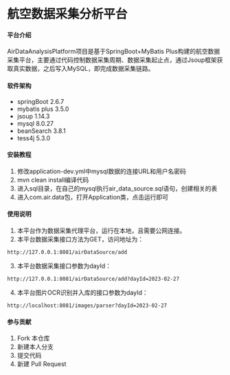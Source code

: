 # 航空数据采集分析平台

#### 平台介绍
AirDataAnalysisPlatform项目是基于SpringBoot+MyBatis Plus构建的航空数据采集平台，主要通过代码控制数据采集周期、数据采集起止点，通过Jsoup框架获取真实数据，之后写入MySQL，即完成数据采集链路。

#### 软件架构
- springBoot 2.6.7
- mybatis plus 3.5.0
- jsoup 1.14.3
- mysql 8.0.27
- beanSearch 3.8.1
- tess4j 5.3.0

#### 安装教程

1.  修改application-dev.yml中mysql数据的连接URL和用户名密码
2.  mvn clean install编译代码
3.  进入sql目录，在自己的mysql执行air_data_source.sql语句，创建相关的表
4.  进入com.air.data包，打开Application类，点击运行即可

#### 使用说明

1.  本平台作为数据采集代理平台，运行在本地，且需要公网连接。
2.  本平台数据采集接口方法为GET，访问地址为：
```shell
http://127.0.0.1:8081/airDataSource/add
```
3.  本平台数据采集接口参数为dayId：
```shell
http://127.0.0.1:8081/airDataSource/add?dayId=2023-02-27
```
4.  本平台图片OCR识别并入库的接口参数为dayId：
```shell
http://localhost:8081/images/parser?dayId=2023-02-27
```

#### 参与贡献

1.  Fork 本仓库
2.  新建本人分支
3.  提交代码
4.  新建 Pull Request